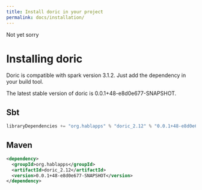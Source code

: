 ```yaml
---
title: Install doric in your project
permalink: docs/installation/
---
```

Not yet sorry
# Installing doric
Doric is compatible with spark version 3.1.2. Just add the dependency in your build tool.

The latest stable version of doric is 0.0.1+48-e8d0e677-SNAPSHOT.

## Sbt
```scala
libraryDependencies += "org.hablapps" % "doric_2.12" % "0.0.1+48-e8d0e677-SNAPSHOT"
```
## Maven
```xml
<dependency>
  <groupId>org.hablapps</groupId>
  <artifactId>doric_2.12</artifactId>
  <version>0.0.1+48-e8d0e677-SNAPSHOT</version>
</dependency>
```
